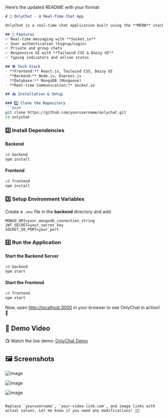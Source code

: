 Here’s the updated README with your format:  

```md
# 💬 OnlyChat - A Real-Time Chat App  

OnlyChat is a real-time chat application built using the **MERN** stack, **Socket.io**, and **Tailwind CSS**. It enables users to have seamless real-time messaging with an interactive and responsive UI.  

## 🚀 Features  
✅ Real-time messaging with **Socket.io**  
✅ User authentication (Signup/Login)  
✅ Private and group chats  
✅ Responsive UI with **Tailwind CSS & Daisy UI**  
✅ Typing indicators and online status  

## 🛠 Tech Stack  
- **Frontend:** React.js, Tailwind CSS, Daisy UI  
- **Backend:** Node.js, Express.js  
- **Database:** MongoDB (Mongoose)  
- **Real-time Communication:** Socket.io  

## 📥 Installation & Setup  

### 1️⃣ Clone the Repository  
```bash
git clone https://github.com/yourusername/onlychat.git
cd onlychat
```

### 2️⃣ Install Dependencies  

#### Backend  
```bash
cd backend
npm install
```

#### Frontend  
```bash
cd frontend
npm install
```

### 3️⃣ Setup Environment Variables  
Create a `.env` file in the **backend** directory and add:  
```env
MONGO_URI=your_mongodb_connection_string
JWT_SECRET=your_secret_key
SOCKET_IO_PORT=your_port
```

### 4️⃣ Run the Application  

#### Start the Backend Server  
```bash
cd backend
npm start
```

#### Start the Frontend  
```bash
cd frontend
npm start
```

Now, open [http://localhost:3000](http://localhost:3000) in your browser to see OnlyChat in action! 🎉  

## 🎥 Demo Video  
📺 Watch the live demo: [OnlyChat Demo](https://your-video-link.com)  

## 🖼️ Screenshots  
![image](https://github.com/user-attachments/assets/07cce372-45ae-438e-bd5e-bfff5f889f5f)  

![image](https://github.com/user-attachments/assets/e32948a9-c370-4322-92ca-715883b1c61c)  

![image](https://github.com/user-attachments/assets/de1015e4-2819-4beb-b99e-4e53546298b2)  
```

Replace `yourusername`, `your-video-link.com`, and image links with actual values. Let me know if you need any modifications! 🚀😊

